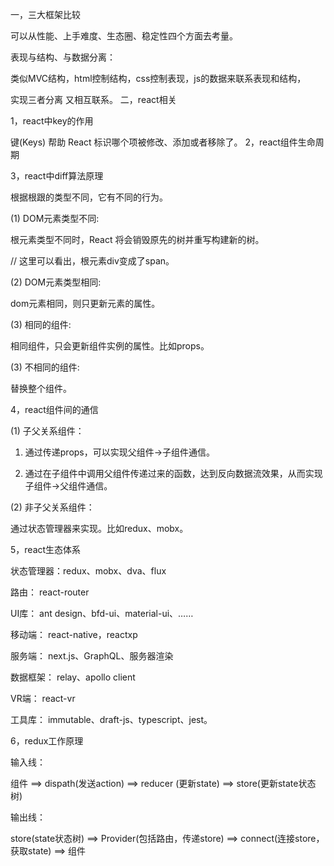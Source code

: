 一，三大框架比较

可以从性能、上手难度、生态圈、稳定性四个方面去考量。

表现与结构、与数据分离：   

  类似MVC结构，html控制结构，css控制表现，js的数据来联系表现和结构，
  
  实现三者分离 又相互联系。
二，react相关

1，react中key的作用

 键(Keys) 帮助 React 标识哪个项被修改、添加或者移除了。
2，react组件生命周期

3，react中diff算法原理

根据根跟的类型不同，它有不同的行为。

(1) DOM元素类型不同:

  根元素类型不同时，React 将会销毁原先的树并重写构建新的树。
  
  <div>
    <Counter />
  </div>

  <span>
    <Counter />
  </span>

  // 这里可以看出，根元素div变成了span。  
  
 (2) DOM元素类型相同:  
 
   dom元素相同，则只更新元素的属性。
   
   <div className="before" title="stuff" />

   <div className="after" title="stuff" />
 
 (3) 相同的组件:  
 
   相同组件，只会更新组件实例的属性。比如props。

 (3) 不相同的组件:  
 
   替换整个组件。
  
4，react组件间的通信

(1) 子父关系组件：  

  1) 通过传递props，可以实现父组件->子组件通信。
  
  2) 通过在子组件中调用父组件传递过来的函数，达到反向数据流效果，从而实现子组件->父组件通信。
  
(2) 非子父关系组件：  
  
  通过状态管理器来实现。比如redux、mobx。   

5，react生态体系

 状态管理器：redux、mobx、dva、flux
 
 路由：     react-router
 
 UI库：     ant design、bfd-ui、material-ui、……
 
 移动端：    react-native，reactxp   
 
 服务端：    next.js、GraphQL、服务器渲染  
 
 数据框架：  relay、apollo client  
 
 VR端：      react-vr  
 
 工具库：    immutable、draft-js、typescript、jest。
 
6，redux工作原理

输入线：  

  组件 ==> dispath(发送action) ==> reducer (更新state) ==> store(更新state状态树)

输出线：  

  store(state状态树) ==> Provider(包括路由，传递store) ==> connect(连接store，获取state) ==> 组件